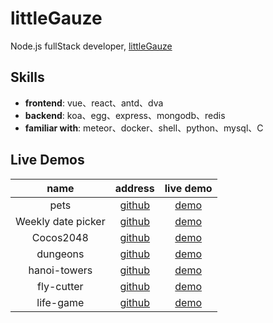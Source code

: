 # littleGauze
Node.js fullStack developer, [littleGauze](https://github.com/littleGauze)

## Skills
- **frontend**: vue、react、antd、dva
- **backend**: koa、egg、express、mongodb、redis
- **familiar with**: meteor、docker、shell、python、mysql、C

## Live Demos

|name|address|live demo|
|:---:|:---:|:---:|
|pets| [github](https://github.com/littleGauze/pets) | [demo](http://fun4l0ve.com)|
|Weekly date picker| [github](https://github.com/littleGauze/weekly-date-picker) | [demo](https://littlegauze.github.io/weekly-date-picker/)|
|Cocos2048|[github](https://littlegauze.github.io/Cocos2048)|[demo](https://littlegauze.github.io/Cocos2048/build/web-mobile/)|
|dungeons| [github](https://github.com/littleGauze/dungeons) | [demo](https://littlegauze.github.io/dungeons/build/web-desktop/)|
|hanoi-towers| [github](https://github.com/littleGauze/hanoi-towers) | [demo](https://littlegauze.github.io/hanoi-towers/build/web-mobile/)|
|fly-cutter| [github](https://github.com/littleGauze/fly-cutter) | [demo](https://littlegauze.github.io/fly-cutter/build/web-mobile/)|
|life-game| [github](https://github.com/littleGauze/life-game) | [demo](https://littlegauze.github.io/life-game/build/)|
